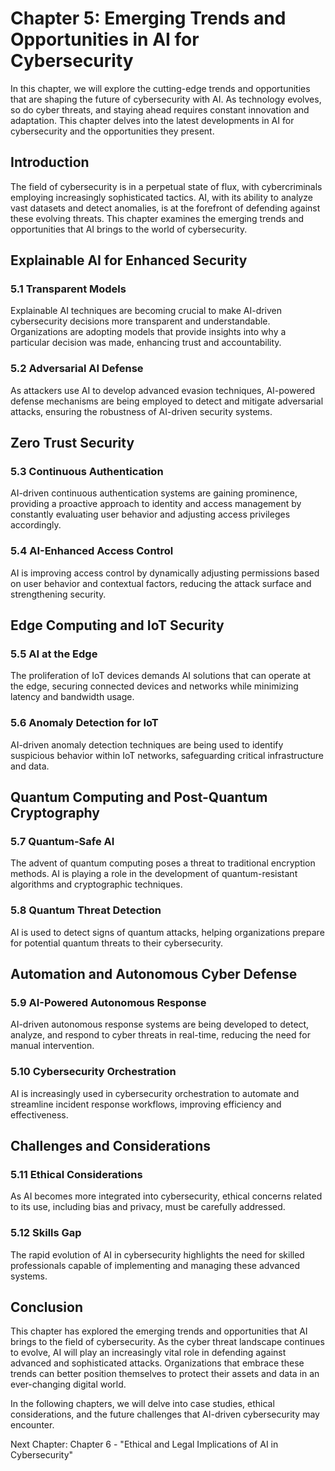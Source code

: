 Chapter 5: Emerging Trends and Opportunities in AI for Cybersecurity
====================================================================

In this chapter, we will explore the cutting-edge trends and opportunities that are shaping the future of cybersecurity with AI. As technology evolves, so do cyber threats, and staying ahead requires constant innovation and adaptation. This chapter delves into the latest developments in AI for cybersecurity and the opportunities they present.

Introduction
------------

The field of cybersecurity is in a perpetual state of flux, with cybercriminals employing increasingly sophisticated tactics. AI, with its ability to analyze vast datasets and detect anomalies, is at the forefront of defending against these evolving threats. This chapter examines the emerging trends and opportunities that AI brings to the world of cybersecurity.

Explainable AI for Enhanced Security
------------------------------------

### 5.1 Transparent Models

Explainable AI techniques are becoming crucial to make AI-driven cybersecurity decisions more transparent and understandable. Organizations are adopting models that provide insights into why a particular decision was made, enhancing trust and accountability.

### 5.2 Adversarial AI Defense

As attackers use AI to develop advanced evasion techniques, AI-powered defense mechanisms are being employed to detect and mitigate adversarial attacks, ensuring the robustness of AI-driven security systems.

Zero Trust Security
-------------------

### 5.3 Continuous Authentication

AI-driven continuous authentication systems are gaining prominence, providing a proactive approach to identity and access management by constantly evaluating user behavior and adjusting access privileges accordingly.

### 5.4 AI-Enhanced Access Control

AI is improving access control by dynamically adjusting permissions based on user behavior and contextual factors, reducing the attack surface and strengthening security.

Edge Computing and IoT Security
-------------------------------

### 5.5 AI at the Edge

The proliferation of IoT devices demands AI solutions that can operate at the edge, securing connected devices and networks while minimizing latency and bandwidth usage.

### 5.6 Anomaly Detection for IoT

AI-driven anomaly detection techniques are being used to identify suspicious behavior within IoT networks, safeguarding critical infrastructure and data.

Quantum Computing and Post-Quantum Cryptography
-----------------------------------------------

### 5.7 Quantum-Safe AI

The advent of quantum computing poses a threat to traditional encryption methods. AI is playing a role in the development of quantum-resistant algorithms and cryptographic techniques.

### 5.8 Quantum Threat Detection

AI is used to detect signs of quantum attacks, helping organizations prepare for potential quantum threats to their cybersecurity.

Automation and Autonomous Cyber Defense
---------------------------------------

### 5.9 AI-Powered Autonomous Response

AI-driven autonomous response systems are being developed to detect, analyze, and respond to cyber threats in real-time, reducing the need for manual intervention.

### 5.10 Cybersecurity Orchestration

AI is increasingly used in cybersecurity orchestration to automate and streamline incident response workflows, improving efficiency and effectiveness.

Challenges and Considerations
-----------------------------

### 5.11 Ethical Considerations

As AI becomes more integrated into cybersecurity, ethical concerns related to its use, including bias and privacy, must be carefully addressed.

### 5.12 Skills Gap

The rapid evolution of AI in cybersecurity highlights the need for skilled professionals capable of implementing and managing these advanced systems.

Conclusion
----------

This chapter has explored the emerging trends and opportunities that AI brings to the field of cybersecurity. As the cyber threat landscape continues to evolve, AI will play an increasingly vital role in defending against advanced and sophisticated attacks. Organizations that embrace these trends can better position themselves to protect their assets and data in an ever-changing digital world.

In the following chapters, we will delve into case studies, ethical considerations, and the future challenges that AI-driven cybersecurity may encounter.

Next Chapter: Chapter 6 - "Ethical and Legal Implications of AI in Cybersecurity"
